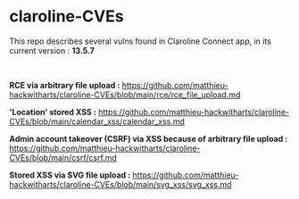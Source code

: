 # claroline-CVEs

This repo describes several vulns found in Claroline Connect app, in its current version : **13.5.7**

<br>


**RCE via arbitrary file upload :** https://github.com/matthieu-hackwitharts/claroline-CVEs/blob/main/rce/rce_file_upload.md

**'Location' stored XSS :** https://github.com/matthieu-hackwitharts/claroline-CVEs/blob/main/calendar_xss/calendar_xss.md

**Admin account takeover (CSRF) via XSS because of arbitrary file upload :** https://github.com/matthieu-hackwitharts/claroline-CVEs/blob/main/csrf/csrf.md

**Stored XSS via SVG file upload :** https://github.com/matthieu-hackwitharts/claroline-CVEs/blob/main/svg_xss/svg_xss.md
